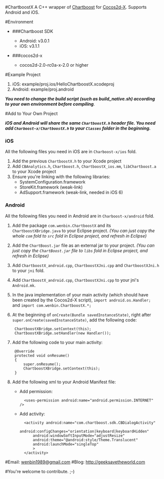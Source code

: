 #ChartboostX
A C++ wrapper of [Chartboost](http://chartboost.com//) for [Cocos2d-X](https://github.com/cocos2d/cocos2d-x). Supports Android and iOS.

#Environment

* ###Chartboost SDK
	* Android: v3.0.1
	* iOS: v3.1.1

* ###cocos2d-x
	* cocos2d-2.0-rc0a-x-2.0 or higher

#Example Project
1. iOS: example/proj.ios/HelloChartboostX.xcodeproj
2. Android: example/proj.android

***You need to change the build script (such as build_native.sh) according to your own environment before compiling***.

#Add to Your Own Project

***iOS and Android will share the same `ChartboostX.h` header file. You need add `Charboost-x/ChartboostX.h` to your `Classes` folder in the beginning.***

### iOS

All the following files you need in iOS are in `Charboost-x/ios` fold.

1. Add the previous `ChartboostX.h` to your Xcode project
2. Add `CBAnalytics.h`, `Chartboost.h`, `ChartboostX_ios.mm`, `libChartboost.a` to your Xcode project
3. Ensure you're linking with the following libraries:
	* SystemConfiguration.framework
	* StoreKit.framework (weak-link)
	* AdSupport.framework (weak-link, needed in iOS 6)

### Android

All the following files you need in Android are in `Charboost-x/android` fold.

1. Add the package `com.wenbin.ChartboostX` and its `ChartboostXBridge.java` to your Eclipse project.
*(You can just copy the whole `com` fold to `src` fold in Eclipse project, and refresh in Eclipse)*
2. Add the `ChartBoost.jar` file as an external jar to your project.
*(You can just copy the `ChartBoost.jar` file to `libs` fold in Eclipse project, and refresh in Eclipse)*
3. Add `ChartboostX_android.cpp`, `ChartboostXJni.cpp` and `ChartboostXJni.h` to your `jni` fold.
4. Add `ChartboostX_android.cpp`, `ChartboostXJni.cpp` to your jni's `Android.mk`.
5. In the java implementation of your main activity (which should have been created by the Cocos2d-X script), `import android.os.Handler;` and `import com.wenbin.ChartboostX.*;`
6. At the beginning of `onCreate(Bundle savedInstanceState)`, right after `super.onCreate(savedInstanceState)`, add the following code:

		ChartboostXBridge.setContext(this);
		ChartboostXBridge.setHandler(new Handler());

7. Add the following code to your main activity:

		@Override 
		protected void onResume()
		{
			super.onResume();
			ChartboostXBridge.setContext(this);
		}

8. Add the following xml to your Android Manifest file:
	
    * Add permission:

            <uses-permission android:name="android.permission.INTERNET" />

    * Add activity:
	
            <activity android:name="com.chartboost.sdk.CBDialogActivity"
            	android:configChanges="orientation|keyboard|keyboardHidden"
            	android:windowSoftInputMode="adjustResize"
            	android:theme="@android:style/Theme.Translucent"
            	android:launchMode="singleTop" 
            	>
            </activity>

#Email: <wenbin1989@gmail.com>
#Blog: <http://geeksavetheworld.com>

#You're welcome to contribute. ;-)
